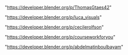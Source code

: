 "https://developer.blender.org/p/ThomasGtaes42"

"https://developer.blender.org/p/luca_visuals"

"https://developer.blender.org/p/cecilerolfson"

"https://developer.blender.org/p/courseworkforyou"

"https://developer.blender.org/p/abdelmatinboulbayam"

 
 
